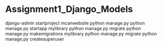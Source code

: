 # Assignment1_Django_Models

django-admin startproject mcanwebsite
python manage.py
python manage.py startapp mylibrary
python manage.py migrate
python manage.py makemigrations mylibrary
python manage.py migrate
python manage.py createsuperuser